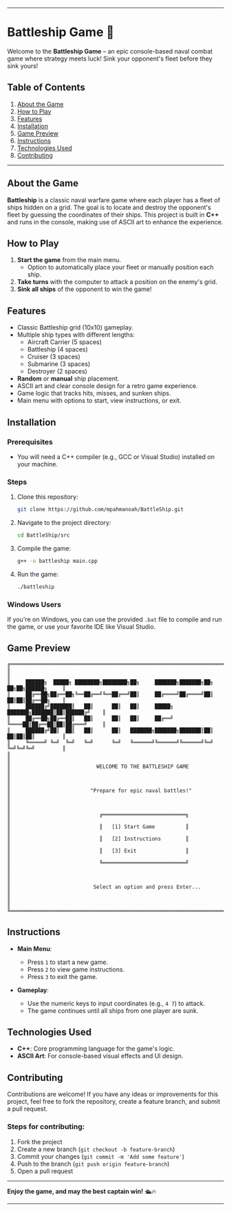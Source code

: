 
---

# Battleship Game 🎯

Welcome to the **Battleship Game** – an epic console-based naval combat game where strategy meets luck! Sink your opponent's fleet before they sink yours!

## Table of Contents
1. [About the Game](#about-the-game)
2. [How to Play](#how-to-play)
3. [Features](#features)
4. [Installation](#installation)
5. [Game Preview](#game-preview)
6. [Instructions](#instructions)
7. [Technologies Used](#technologies-used)
8. [Contributing](#contributing)

---

## About the Game
**Battleship** is a classic naval warfare game where each player has a fleet of ships hidden on a grid. The goal is to locate and destroy the opponent's fleet by guessing the coordinates of their ships. This project is built in **C++** and runs in the console, making use of ASCII art to enhance the experience.

## How to Play
1. **Start the game** from the main menu.
   - Option to automatically place your fleet or manually position each ship.
2. **Take turns** with the computer to attack a position on the enemy's grid.
3. **Sink all ships** of the opponent to win the game!

## Features
- Classic Battleship grid (10x10) gameplay.
- Multiple ship types with different lengths:
  - Aircraft Carrier (5 spaces)
  - Battleship (4 spaces)
  - Cruiser (3 spaces)
  - Submarine (3 spaces)
  - Destroyer (2 spaces)
- **Random** or **manual** ship placement.
- ASCII art and clear console design for a retro game experience.
- Game logic that tracks hits, misses, and sunken ships.
- Main menu with options to start, view instructions, or exit.

## Installation

### Prerequisites
- You will need a C++ compiler (e.g., GCC or Visual Studio) installed on your machine.

### Steps
1. Clone this repository:
    ```bash
    git clone https://github.com/mpahmanoah/BattleShip.git
    ```

2. Navigate to the project directory:
    ```bash
    cd BattleShip/src
    ```

3. Compile the game:
    ```bash
    g++ -o battleship main.cpp
    ```

4. Run the game:
    ```bash
    ./battleship
    ```

### Windows Users
If you're on Windows, you can use the provided `.bat` file to compile and run the game, or use your favorite IDE like Visual Studio.

## Game Preview
```
╔══════════════════════════════════════════════════════════════════════════════════════╗
║                                                                                      ║
║     ██████╗  █████╗ ████████╗████████╗██╗     ███████╗███████╗██╗  ██╗██╗██████╗     ║
║     ██╔══██╗██╔══██╗╚══██╔══╝╚══██╔══╝██║     ██╔════╝██╔════╝██║  ██║██║██╔══██╗    ║
║     ██████╔╝███████║   ██║      ██║   ██║     █████╗  ███████╗███████║██║██████╔╝    ║
║     ██╔══██╗██╔══██║   ██║      ██║   ██║     ██╔══╝  ╚════██║██╔══██║██║██╔═══╝     ║
║     ██████╔╝██║  ██║   ██║      ██║   ███████╗███████╗███████║██║  ██║██║██║         ║
║     ╚═════╝ ╚═╝  ╚═╝   ╚═╝      ╚═╝   ╚══════╝╚══════╝╚══════╝╚═╝  ╚═╝╚═╝╚═╝         ║
║                                                                                      ║
║                            WELCOME TO THE BATTLESHIP GAME                            ║
║                                                                                      ║
║                          "Prepare for epic naval battles!"                           ║
║                                                                                      ║
║                             ╔═══════════════════════════╗                            ║
║                             ║   [1] Start Game          ║                            ║
║                             ║   [2] Instructions        ║                            ║
║                             ║   [3] Exit                ║                            ║
║                             ╚═══════════════════════════╝                            ║
║                                                                                      ║
║                           Select an option and press Enter...                        ║
║                                                                                      ║
╚══════════════════════════════════════════════════════════════════════════════════════╝

```

## Instructions
- **Main Menu**: 
    - Press `1` to start a new game.
    - Press `2` to view game instructions.
    - Press `3` to exit the game.

- **Gameplay**:
    - Use the numeric keys to input coordinates (e.g., `4 7`) to attack.
    - The game continues until all ships from one player are sunk.
    
## Technologies Used
- **C++**: Core programming language for the game's logic.
- **ASCII Art**: For console-based visual effects and UI design.

## Contributing
Contributions are welcome! If you have any ideas or improvements for this project, feel free to fork the repository, create a feature branch, and submit a pull request.

### Steps for contributing:
1. Fork the project
2. Create a new branch (`git checkout -b feature-branch`)
3. Commit your changes (`git commit -m 'Add some feature'`)
4. Push to the branch (`git push origin feature-branch`)
5. Open a pull request

---

**Enjoy the game, and may the best captain win!** 🛳️🔥

---
